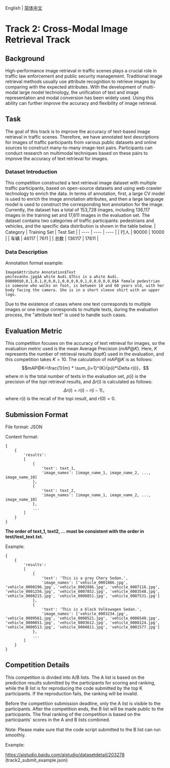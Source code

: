 English | [简体中文](README_ch.md)

# Track 2: Cross-Modal Image Retrieval Track

## Background
High-performance image retrieval in traffic scenes plays a crucial role in traffic law enforcement and public security management. Traditional image retrieval methods usually use attribute recognition to retrieve images by comparing with the expected attributes. With the development of multi-modal large model technology, the unification of text and image representation and modal conversion has been widely used. Using this ability can further improve the accuracy and flexibility of image retrieval.

## Task
The goal of this track is to improve the accuracy of text-based image retrieval in traffic scenes. Therefore, we have annotated text descriptions for images of traffic participants from various public datasets and online sources to construct many-to-many image-text pairs. Participants can conduct research on multimodal techniques based on these pairs to improve the accuracy of text retrieval for images.

### Dataset Introduction
This competition constructed a text retrieval image dataset with multiple traffic participants, based on open-source datasets and using web crawler technology to enrich the data. In terms of annotation, first, a large CV model is used to enrich the image annotation attributes, and then a large language model is used to construct the corresponding text annotation for the image. Currently, the dataset has a total of 153,728 images, including 136,117 images in the training set and 17,611 images in the evaluation set. The dataset contains two categories of traffic participants: pedestrians and vehicles, and the specific data distribution is shown in the table below.
|  Category   | Training Set | Test Set	 |
|  ----  | ----  | ---- |
| 行人  | 90000 | 10000 |
| 车辆  | 46117 | 7611 |
| 总数  | 136117 | 17611 |

### Data Description
Annotation format example:
```
Image$Attribute Annotation$Text
pmitevanhx.jpg$A white Audi.$This is a white Audi.
090000$0,0,1,0,1,0,0,0,1,0,0,0,0,0,1,0,0,0,0,0,0$A female pedestrian is someone who walks on foot, is between 18 and 60 years old, with her body facing the camera. She is in a short sleeve shirt with an upper logo.
```
Due to the existence of cases where one text corresponds to multiple images or one image corresponds to multiple texts, during the evaluation process, the "attribute text" is used to handle such cases.

## Evaluation Metric
This competition focuses on the accuracy of text retrieval for images, so the evaluation metric used is the mean Average Precision ($mAP@K$). Here, $K$ represents the number of retrieval results ($top K$) used in the evaluation, and this competition takes $K=10$. The calculation of $mAP@K$ is as follows:
$$mAP@K=\frac{1}{m} * \sum_{i=1}^{K}{p(i)*\Delta r(i)}，$$
where $m$ is the total number of texts in the evaluation set, $p(i)$ is the precision of the $topi$ retrieval results, and $\Delta r(i)$ is calculated as follows:
$$\Delta r(i)=r(i)-r(i-1)，$$
where $r(i)$ is the recall of the topi result, and $r(0)=0$.

## Submission Format
File format: JSON

Content format:
```
{
    {
        'results':
        [
            {
                'text': text_1,
                'image_names': [image_name_1, image_name_2, ..., image_name_10]
            },
            {
                'text': text_2,
                'image_names': [image_name_1, image_name_2, ..., image_name_10]
            },
            ...
        ]
    }
}
```

**The order of text_1, text2, ... must be consistent with the order in test/test_text.txt.**

Example:
```
{
    {
        'results':
        [
            {
                'text': 'This is a grey Chery Sedan.',
                'image_names': ['vehicle_0001886.jpg', 'vehicle_0000196.jpg', 'vehicle_0002886.jpg', 'vehicle_0007116.jpg', 'vehicle_0001256.jpg', 'vehicle_0007852.jpg', 'vehicle_0003548.jpg', 'vehicle_0008215.jpg', 'vehicle_0000851.jpg', 'vehicle_0007531.jpg']
            },
            {
                'text': 'This is a black Volkswagen Sedan.',
                'image_names': ['vehicle_0003234.jpg', 'vehicle_0009561.jpg', 'vehicle_0008521.jpg', 'vehicle_0006540.jpg', 'vehicle_0000851.jpg', 'vehicle_0003612.jpg', 'vehicle_0008124.jpg', 'vehicle_0000513.jpg', 'vehicle_0004811.jpg', 'vehicle_0001577.jpg']
            },
            ...
        ]
    }
}
```

## Competition Details
This competition is divided into A/B lists. The A list is based on the prediction results submitted by the participants for scoring and ranking, while the B list is for reproducing the code submitted by the top K participants. If the reproduction fails, the ranking will be invalid.

Before the competition submission deadline, only the A list is visible to the participants. After the competition ends, the B list will be made public to the participants. The final ranking of the competition is based on the participants' scores in the A and B lists combined.

Note: Please make sure that the code script submitted to the B list can run smoothly.

Example:

https://aistudio.baidu.com/aistudio/datasetdetail/203278 (track2_submit_example.json)
